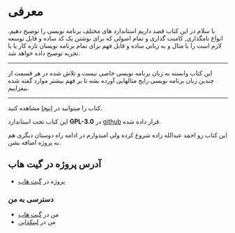# معرفی

با سلام
در این کتاب قصد داریم استاندارد های مختلف برنامه نویسی را توضیح دهیم. انواع نامگذاری, کامنت گذاری و تمام اصولی که برای نوشتن یک کد ساده و قابل  توسعه لازم است را با مثال و به زبانی ساده و قابل فهم برای تمام برنامه نویسان تازه کار یا با تجربه توضیح داده خواهد شد.

-----------------------------------

این کتاب وابسته به زبان برنامه نویسی خاصی نیست و تلاش شده در هر قسمت از چندین زبان برنامه نویسی رایج مثالهایی آورده بشه تا بر فهم بیشتر موارد گفته شده بیفزاییم.

-------------------------------------

کتاب را میتوانید در [اینجا](https://ahmadabd.gitbooks.io/pp-standards/content/) مشاهده کنید.

این کتاب  تحت استاندارد **GPL-3.0** در [github](https://github.com/) قرار داده شده.

این کتاب رو احمد عبدالله زاده شروع کرده ولی امیدوارم در ادامه راه دوستان دیگری هم به پروژه اضافه بشن.

## آدرس پروژه در گیت هاب
  * پروژه در [گیت هاب](https://github.com/ahmadabd/standard-handbook)

### دسترسی به من
  * من در [گیت هاب](https://github.com/ahmadabd)
  * من در [لینکداین](https://www.linkedin.com/in/ahmad-abdollahzade-848421147/)
